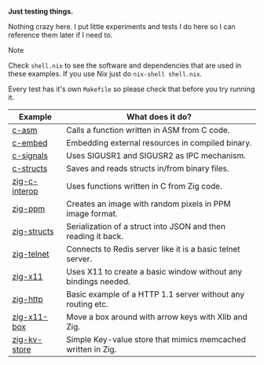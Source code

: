 **Just testing things.**

Nothing crazy here. I put little experiments and tests I do here so I can
reference them later if I need to.

> [!NOTE]  
> Check `shell.nix` to see the software and dependencies that are used
> in these examples. If you use Nix just do `nix-shell shell.nix`.

Every test has it's own `Makefile` so please check that before you try
running it.

| Example                          | What does it do?                                               |
|----------------------------------|----------------------------------------------------------------|
| [c-asm](./c-asm)                 | Calls a function written in ASM from C code.                   |
| [c-embed](./c-embed)             | Embedding external resources in compiled binary.               |
| [c-signals](./c-signals)         | Uses SIGUSR1 and SIGUSR2 as IPC mechanism.                     |
| [c-structs](./c-structs)         | Saves and reads structs in/from binary files.                  |
| [zig-c-interop](./zig-c-interop) | Uses functions written in C from Zig code.                     |
| [zig-ppm](./zig-ppm)             | Creates an image with random pixels in PPM image format.       |
| [zig-structs](./zig-structs)     | Serialization of a struct into JSON and then reading it back.  |
| [zig-telnet](./zig-telnet)       | Connects to Redis server like it is a basic telnet server.     |
| [zig-x11](./zig-x11)             | Uses X11 to create a basic window without any bindings needed. |
| [zig-http](./zig-http)           | Basic example of a HTTP 1.1 server without any routing etc.    |
| [zig-x11-box](./zig-x11-box)     | Move a box around with arrow keys with Xlib and Zig.           |
| [zig-kv-store](./zig-kv-store)   | Simple Key-value store that mimics memcached written in Zig.   |
